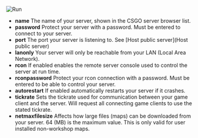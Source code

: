![Run](https://raw.githubusercontent.com/wiki/lenosisnickerboa/csgosl/pics/config-page-server.jpg)

* **name** The name of your server, shown in the CSGO server browser list. 
* **password** Protect your server with a password. Must be entered to connect to your server.
* **port** The port your server is listening to. See [Host public server](Host public server)
* **lanonly** Your server will only be reachable from your LAN (Local Area Network).
* **rcon** If enabled enables the remote server console used to control the server at run time.
* **rconpassword** Protect your rcon connection with a password. Must be entered to be able to control your server.
* **autorestart** If enabled automatically restarts your server if it crashes.
* **tickrate** Sets the tickrate used for communication between your game client and the server. Will request all connecting game clients to use the stated tickrate.
* **netmaxfilesize** Affects how large files (maps) can be downloaded from your server. 64 (MB) is the maximum value. This is only valid for user installed non-workshop maps.